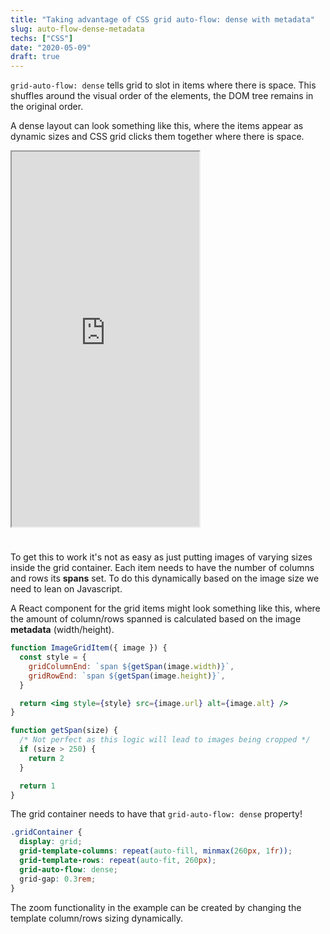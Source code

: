 ```yaml
---
title: "Taking advantage of CSS grid auto-flow: dense with metadata"
slug: auto-flow-dense-metadata
techs: ["CSS"]
date: "2020-05-09"
draft: true
---
```


`grid-auto-flow: dense` tells grid to slot in items where there is space. This shuffles around the visual order of the elements, the DOM tree remains in the original order.

A dense layout can look something like this, where the items appear as dynamic sizes and CSS grid clicks them together where there is space.

<iframe src="https://cranky-joliot-780f3b.netlify.app/" height="600px" style="margin-bottom: 1.5rem"></iframe>

To get this to work it's not as easy as just putting images of varying sizes inside the grid container. Each item needs to have the number of columns and rows its **spans** set. To do this dynamically based on the image size we need to lean on Javascript.

A React component for the grid items might look something like this, where the amount of column/rows spanned is calculated based on the image **metadata** (width/height).

```jsx
function ImageGridItem({ image }) {
  const style = {
    gridColumnEnd: `span ${getSpan(image.width)}`,
    gridRowEnd: `span ${getSpan(image.height)}`,
  }

  return <img style={style} src={image.url} alt={image.alt} />
}

function getSpan(size) {
  /* Not perfect as this logic will lead to images being cropped */
  if (size > 250) {
    return 2
  }

  return 1
}
```

The grid container needs to have that `grid-auto-flow: dense` property!

```css
.gridContainer {
  display: grid;
  grid-template-columns: repeat(auto-fill, minmax(260px, 1fr));
  grid-template-rows: repeat(auto-fit, 260px);
  grid-auto-flow: dense;
  grid-gap: 0.3rem;
}
```

The zoom functionality in the example can be created by changing the template column/rows sizing dynamically.
